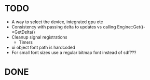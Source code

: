 # TODO
 - A way to select the device, integrated gpu etc
 - Consistency with passing delta to updates vs calling Engine::Get()->GetDelta()
 - Cleanup signal registrations
	- Timers
 - ui object font path is hardcoded
 - For small font sizes use a regular bitmap font instead of sdf???

# DONE